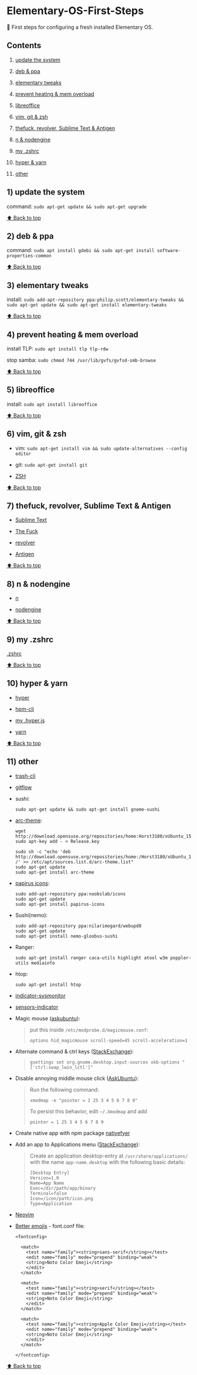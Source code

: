 # Elementary-OS-First-Steps
:baby_bottle: First steps for configuring a fresh installed Elementary OS.

## Contents
  
  1) [update the system](#1-update-the-system)
  
  2) [deb & ppa](#2-deb--ppa)
  
  3) [elementary tweaks](#3-elementary-tweaks)
  
  4) [prevent heating & mem overload](#4-prevent-heating--mem-overload)
  
  5) [libreoffice](#5-libreoffice)
  
  6) [vim, git & zsh](#6-vim-git--zsh)
  
  7) [thefuck, revolver, Sublime Text & Antigen](#7-thefuck-revolver-sublime-text--antigen)
  
  8) [n & nodengine](#8-n--nodengine)
  
  9) [my .zshrc](#9-zshrc)
  
  10) [hyper & yarn](#10-hyper--yarn)
  
  11) [other](#11-other)

## 1) update the system

command: `sudo apt-get update && sudo apt-get upgrade`

[⬆ Back to top](#contents)

## 2) deb & ppa

command: `sudo apt install gdebi && sudo apt-get install software-properties-common`

[⬆ Back to top](#contents)

## 3) elementary tweaks

install: `sudo add-apt-repository ppa:philip.scott/elementary-tweaks && sudo apt-get update && sudo apt-get install elementary-tweaks`

[⬆ Back to top](#contents)

## 4) prevent heating & mem overload

install TLP: `sudo apt install tlp tlp-rdw`

stop samba: `sudo chmod 744 /usr/lib/gvfs/gvfsd-smb-browse`

[⬆ Back to top](#contents)

## 5) libreoffice

install: `sudo apt install libreoffice`

[⬆ Back to top](#contents)

## 6) vim, git & zsh

- vim: `sudo apt-get install vim && sudo update-alternatives --config editor`

- git: `sudo apt-get install git`

- [ZSH](https://github.com/robbyrussell/oh-my-zsh/wiki/Installing-ZSH)

[⬆ Back to top](#contents)

## 7) thefuck, revolver, Sublime Text & Antigen

- [Sublime Text](https://sublimetext.com)

- [The Fuck](https://github.com/nvbn/thefuck)

- [revolver](https://github.com/molovo/revolver)

- [Antigen](https://github.com/zsh-users/antigen)

[⬆ Back to top](#contents)

## 8) n & nodengine

- [n](https://github.com/mklement0/n-install)

- [nodengine](https://github.com/Kikobeats/nodengine)

[⬆ Back to top](#contents)

## 9) my .zshrc

[.zshrc](.zshrc)

[⬆ Back to top](#contents)

## 10) hyper & yarn 

- [hyper](https://github.com/zeit/hyper)

- [hpm-cli](https://www.npmjs.com/package/hpm-cli)

- [my .hyper.js](.hyper.js)

- [yarn](https://yarnpkg.com/docs/install)

[⬆ Back to top](#contents)

## 11) other

- [trash-cli](https://github.com/sindresorhus/trash-cli)

- [gitflow](https://github.com/petervanderdoes/gitflow-avh)

- sushi:

      sudo apt-get update && sudo apt-get install gnome-sushi

- [arc-theme](https://github.com/horst3180/Arc-theme):

      wget http://download.opensuse.org/repositories/home:Horst3180/xUbuntu_15.10/Release.key
      sudo apt-key add - < Release.key 

      sudo sh -c "echo 'deb http://download.opensuse.org/repositories/home:/Horst3180/xUbuntu_15.10/ /' >> /etc/apt/sources.list.d/arc-theme.list"
      sudo apt-get update
      sudo apt-get install arc-theme

- [papirus icons](http://www.noobslab.com/2015/10/papirus-icons-for-unity-papirus-theme.html):

      sudo add-apt-repository ppa:noobslab/icons
      sudo apt-get update
      sudo apt-get install papirus-icons

- Sushi(nemo):

      sudo add-apt-repository ppa:nilarimogard/webupd8
      sudo apt-get update
      sudo apt-get install nemo-gloobus-sushi

- Ranger:

      sudo apt-get install ranger caca-utils highlight atool w3m poppler-utils mediainfo
- htop:

      sudo apt-get install htop

- [indicator-sysmonitor](https://github.com/fossfreedom/indicator-sysmonitor)

- [sensors-indicator](https://launchpad.net/~alexmurray/+archive/ubuntu/indicator-sensors/+sourcepub/4472975/+listing-archive-extra)

- Magic mouse ([askubuntu](http://askubuntu.com/questions/261791/how-to-set-the-scroll-speed-of-apple-magic-mouse)):

  > put this inside `/etc/modprobe.d/magicmouse.conf`:
  > 
  > `options hid_magicmouse scroll-speed=45 scroll-acceleration=1`

- Alternate command & ctrl keys ([StackExchange](http://elementaryos.stackexchange.com/questions/1283/how-to-setup-keyboard-layout-similar-to-os-x)):

  > `gsettings set org.gnome.desktop.input-sources xkb-options "['ctrl:swap_lwin_lctl']"`

- Disable annoying middle mouse click ([AskUbuntu](http://askubuntu.com/questions/4507/how-do-i-disable-middle-mouse-button-click-paste)):

  > Run the following command:
  >
  > `xmodmap -e "pointer = 1 25 3 4 5 6 7 8 9"`
  >
  > To persist this behavior, edit `~/.Xmodmap` and add
  >
  > `pointer = 1 25 3 4 5 6 7 8 9`

- Create native app with npm package [nativefyer](https://www.npmjs.com/package/nativefier)

- Add an app to Applications menu ([StackExchange](http://elementaryos.stackexchange.com/questions/560/how-can-i-add-an-executable-file-to-the-dock)):

  > Create an application desktop-entry at `/usr/share/applications/` with the name `app-name.desktop` with the following basic details:
  > 
  >```
  > [Desktop Entry]
  > Version=1.0
  > Name=App Name
  > Exec=/dir/path/app/binary
  > Terminal=false
  > Icon=/icon/path/icon.png
  > Type=Application
  >```
  
- [Neovim](https://github.com/neovim/neovim/wiki/Installing-Neovim)

- [Better emojis](http://www.omgubuntu.co.uk/2016/08/enable-color-emoji-linux-google-chrome-noto) - font.conf file:

	  <fontconfig>

	    <match>
	      <test name="family"><string>sans-serif</string></test>
	      <edit name="family" mode="prepend" binding="weak">
	      <string>Noto Color Emoji</string>
	      </edit>
	    </match>

	    <match>
	      <test name="family"><string>serif</string></test>
	      <edit name="family" mode="prepend" binding="weak">
	      <string>Noto Color Emoji</string>
	      </edit>
	    </match>

	    <match>
	      <test name="family"><string>Apple Color Emoji</string></test>
	      <edit name="family" mode="prepend" binding="weak">
	      <string>Noto Color Emoji</string>
	      </edit>
	    </match>

	  </fontconfig>

[⬆ Back to top](#contents)
